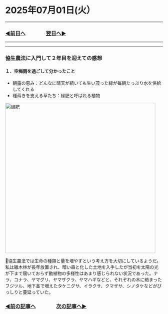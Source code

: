 # 2025年07月01日(火）

---

### [◀️前日へ](https://github.com/yuasys/chatty-journal/blob/main/2025/06/2025-06-３０.md)&emsp;&emsp;&emsp;&emsp;[翌日へ▶️](https://github.com/yuasys/chatty-journal/blob/main/2025/07/2025-07-02.md)

---

---

### 協生農法に入門して２年目を迎えての感想

#### １．空梅雨を過ごして分かったこと

- 朝露の恵み：どんなに晴天が続いても生い茂った緑が毎朝たっぷり水を供給してくれる
- 種蒔きを支える草たち：緑肥と呼ばれる植物
<img src="https://github.com/user-attachments/assets/dc485e59-7348-4bd2-b101-185fe86ff8a5" alt="緑肥" width="480px">

📌協生農法では生命の種類と量を増やすという考え方を大切にしているようだ。私は雑木林が長年放置され、暗い森と化した土地を入手したが当初を太陽の光が下まで届いておらず動植物の多様性はあまり感じられない状況であった。ナラ、コナラ、ヤマグリ、ヤマザクラ、ヤマハギなどと、それぞれの木に絡まったフジツル、地下茎で増えたタケニグサ、イラクサ、クマザサ、シノタケなどがびっしりと蔓延っていた。

### [◀️前の記事へ](https://github.com/yuasys/chatty-journal/blob/main/2025/06/2025-06-14.md)&emsp;&emsp;&emsp;&emsp;[次の記事へ▶️](https://github.com/yuasys/chatty-journal/blob/main/2025/07/2025-07-02.md)
